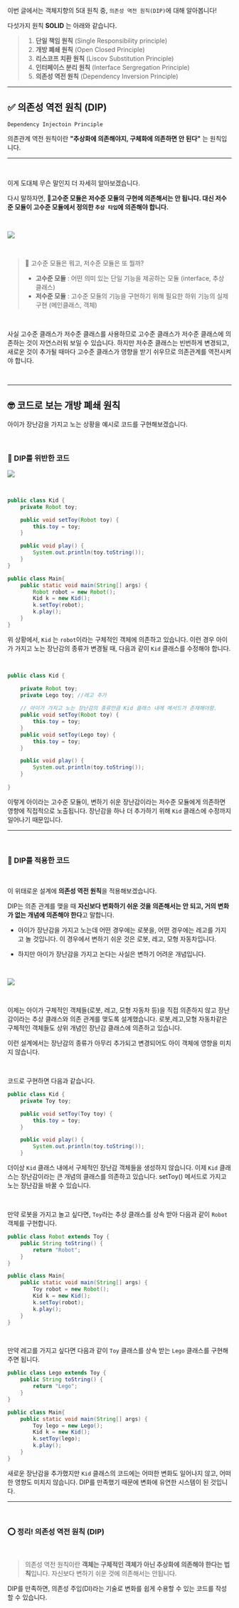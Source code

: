 이번 글에서는 객체지향의 5대 원칙 중, ``의존성 역전 원칙(DIP)``에 대해 알아봅니다!

다섯가지 원칙 **SOLID** 는 아래와 같습니다.

>1. **단일 책임 원칙** (Single Responsibility principle)
>2. **개방 폐쇄 원칙** (Open Closed Principle)
>3. **리스코프 치환 원칙** (Liscov Substitution Principle)
>4. **인터페이스 분리 원칙** (Interface Sergregation Principle)
>5. **의존성 역전 원칙** (Dependency Inversion Principle)

---


## ✅ 의존성 역전 원칙 (DIP)

``Dependency Injectoin Principle``

의존관계 역전 원칙이란 **"추상화에 의존해야지, 구체화에 의존하면 안 된다"** 는 원칙입니다.

---

<br>

이게 도대체 무슨 말인지 더 자세히 알아보겠습니다.

다시 말하자면, **고수준 모듈은 저수준 모듈의 구현에 의존해서는 안 됩니다.
대신 저수준 모듈이 고수준 모듈에서 정의한 ``추상 타입``에 의존해야 합니다.**

<br>

![](https://velog.velcdn.com/images/harinnnnn/post/5217fd08-c236-414a-812f-1b5977cda612/image.png)

<br>

> 🤔 고수준 모듈은 뭐고, 저수준 모듈은 또 뭘까?
>- **고수준 모듈** : 어떤 의미 있는 단일 기능을 제공하는 모듈 (interface, 추상 클래스)
>- **저수준 모듈** : 고수준 모듈의 기능을 구현하기 위해 필요한 하위 기능의 실제 구현 (메인클래스, 객체)

<br>

사실 고수준 클래스가 저수준 클래스를 사용하므로 고수준 클래스가 저수준 클래스에 의존하는 것이 자연스러워 보일 수 있습니다. 하지만 저수준 클래스는 빈번하게 변경되고, 새로운 것이 추가될 때마다 고수준 클래스가 영향을 받기 쉬우므로 의존관계를 역전시켜야 합니다.

<br>

---


## 🤓 코드로 보는 개방 폐쇄 원칙

아이가 장난감을 가지고 노는 상황을 예시로 코드를 구현해보겠습니다.

<br>

### 🎐 DIP를 위반한 코드

![](https://velog.velcdn.com/images/harinnnnn/post/fc82625e-321c-4bfd-9d4a-629406d748f4/image.png)

<br>


```java
public class Kid {
    private Robot toy;

    public void setToy(Robot toy) {
        this.toy = toy;
    }

    public void play() {
        System.out.println(toy.toString());
    }
}
```

```java
public class Main{
    public static void main(String[] args) {
        Robot robot = new Robot();
        Kid k = new Kid();
        k.setToy(robot);
        k.play();
    }
}
```

위 상황에서, ``Kid`` 는 ``robot``이라는 구체적인 객체에 의존하고 있습니다. 이런 경우 아이가 가지고 노는 장난감의 종류가 변경될 때, 다음과 같이 ``Kid`` 클래스를 수정해야 합니다.

<br>

```java
public class Kid {

    private Robot toy;
    private Lego toy; //레고 추가
    
    // 아이가 가지고 노는 장난감의 종류만큼 Kid 클래스 내에 메서드가 존재해야함.
    public void setToy(Robot toy) {
        this.toy = toy;
    }
    public void setToy(Lego toy) {
        this.toy = toy;
    }

    public void play() {
        System.out.println(toy.toString());
    }
    
}
```

이렇게 아이라는 고수준 모듈이, 변하기 쉬운 장난감이라는 저수준 모듈에게 의존하면 영향에 직접적으로 노출됩니다. 장난감을 하나 더 추가하기 위해 ``Kid`` 클래스에 수정까지 일어나기 때문입니다.

---

<br>

### 🎐 DIP를 적용한 코드

<br>

이 위태로운 설계에 **의존성 역전 원칙**을 적용해보겠습니다.

DIP는 의존 관계를 맺을 때 **자신보다 변화하기 쉬운 것을 의존해서는 안 되고, 거의 변화가 없는 개념에 의존해야 한다**고 말합니다.

- 아이가 장난감을 가지고 노는데 어떤 경우에는 로봇을, 어떤 경우에는 레고를 가지고 놀 것입니다. 이 경우에서 변하기 쉬운 것은 로봇, 레고, 모형 자동차입니다. 

- 하지만 아이가 장난감을 가지고 논다는 사실은 변하기 어려운 개념입니다.


<br>

![](https://velog.velcdn.com/images/harinnnnn/post/c607b934-0641-470d-8a80-7235c2c17f5c/image.png)

<br>

이제는 아이가 구체적인 객체들(로봇, 레고, 모형 자동차 등)을 직접 의존하지 않고 장난감이라는 추상 클래스와 의존 관계를 맺도록 설계했습니다. 로봇,레고,모형 자동차같은 구체적인 객체들도 상위 개념인 장난감 클래스에 의존하고 있습니다.

이런 설계에서는 장난감의 종류가 아무리 추가되고 변경되어도 아이 객체에 영향을 미치지 않습니다.

<br>

코드로 구현하면 다음과 같습니다.

```java
public class Kid {
    private Toy toy;

    public void setToy(Toy toy) {
        this.toy = toy;
    }

    public void play() {
        System.out.println(toy.toString());
    }
```
더이상 ``Kid`` 클래스 내에서 구체적인 장난감 객체들을 생성하지 않습니다. 이제 ``Kid`` 클래스는 장난감이라는 큰 개념의 클래스를 의존하고 있습니다. setToy() 메서드로 가지고 노는 장난감을 바꿀 수 있습니다.

<br>

만약 로봇을 가지고 놀고 싶다면, ``Toy``라는 추상 클래스를 상속 받아 다음과 같이 ``Robot`` 객체를 구현합니다.

```java
public class Robot extends Toy {
    public String toString() {
        return "Robot";
    }
}
```

```java
public class Main{
    public static void main(String[] args) {
        Toy robot = new Robot();
        Kid k = new Kid();
        k.setToy(robot);
        k.play();
    }
}
```

<br>

만약 레고를 가지고 싶다면 다음과 같이 ``Toy`` 클래스를 상속 받는 ``Lego`` 클래스를 구현해주면 됩니다. 

```java
public class Lego extends Toy {
    public String toString() {
        return "Lego";
    }
}
```

```java
public class Main{
    public static void main(String[] args) {
        Toy lego = new Lego();
        Kid k = new Kid();
        k.setToy(lego);
        k.play();
    }
}
```

새로운 장난감을 추가했지만 ``Kid`` 클래스의 코드에는 어떠한 변화도 일어나지 않고, 어떠한 영향도 미치지 않습니다. DIP를 만족했기 때문에 변화에 유연한 시스템이 된 것입니다.

---

<br>

### ⭕️ 정리! 의존성 역전 원칙 (DIP)

<br>

> 의존성 역전 원칙이란 **객체는 구체적인 객체가 아닌 추상화에 의존해야 한다는 법칙**입니다. 자신보다 변하기 쉬운 것에 의존해서는 안됩니다.

DIP를 만족하면, 의존성 주입(DI)라는 기술로 변화를 쉽게 수용할 수 있는 코드를 작성할 수 있습니다.